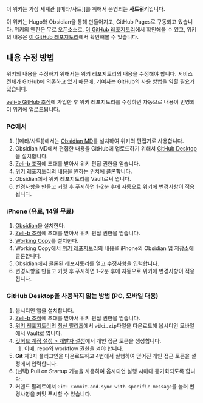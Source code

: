 이 위키는 가상 세계관 [[메타/사트]]를 위해서 운영되는 **사트위키**입니다.

이 위키는 Hugo와 Obsidian을 통해 만들어지고, GitHub Pages로 구동되고 있습니다. 위키의 엔진은 무료 오픈소스로, [이 GitHub 레포지토리](https://github.com/zeli-b/zeli-b.github.io)에서 확인해볼 수 있고, 위키의 내용은 [이 GitHub 레포지토리](https://github.com/zeli-b/wiki)에서 확인해볼 수 있습니다.

## 내용 수정 방법
위키의 내용을 수정하기 위해서는 위키 레포지토리의 내용을 수정해야 합니다. 서비스 전체가 GitHub에 의존하고 있기 때문에, 기여자는 GitHub의 사용 방법을 익힐 필요가 있습니다.

[zeli-b GitHub 조직](https://github.com/zeli-b)에 가입한 후 위키 레포지토리를 수정하면 자동으로 내용이 반영되어 위키에 업로드됩니다.

### PC에서
1. [[메타/사트]]에서는 [Obsidian MD](https://obsidian.md/)를 설치하여 위키의 편집기로 사용합니다.
2. Obsidian MD에서 편집한 내용을 GitHub에 업로드하기 위해서 [GitHub Desktop](https://desktop.github.com/download/)을 설치합니다.
3. [Zeli-b 조직](https://github.com/zeli-b)에 초대를 받아서 위키 편집 권한을 얻습니다.
4. [위키 레포지토리](https://github.com/zeli-b/wiki)의 내용을 원하는 위치에 클론합니다.
5. Obsidian에서 위키 레포지토리를 Vault로써 엽니다.
6. 변경사항을 만들고 커밋 후 푸시하면 1-2분 후에 자동으로 위키에 변경사항이 적용됩니다.

### iPhone (유료, 14일 무료)
1. [Obsidian](https://apps.apple.com/kr/app/obsidian-connected-notes/id1557175442)을 설치한다.
2. [Zeli-b 조직](https://github.com/zeli-b)에 초대를 받아서 위키 편집 권한을 얻습니다.
3. [Working Copy](https://apps.apple.com/kr/app/working-copy-git-client/id896694807)를 설치한다.
4. Working Copy에서 [위키 레포지토리](https://github.com/zeli-b/wiki)의 내용을 iPhone의 Obsidian 앱 저장소에 클론합니다.
5. Obsidian에서 클론된 레포지토리를 열고 수정사항을 입력합니다.
6. 변경사항을 만들고 커밋 후 푸시하면 1-2분 후에 자동으로 위키에 변경사항이 적용됩니다.

### GitHub Desktop을 사용하지 않는 방법 (PC, 모바일 대응)
1. 옵시디언 앱을 설치합니다.
2. [Zeli-b 조직](https://github.com/zeli-b)에 초대를 받아서 위키 편집 권한을 얻습니다.
3. [위키 레포지토리](https://github.com/zeli-b/wiki)의 [최신 릴리즈](https://github.com/zeli-b/wiki/releases)에서 `wiki.zip`파일을 다운로드해 옵시디언 모바일에서 Vault로 엽니다.
4. [깃허브 계정 설정 > 개발자 설정](https://github.com/settings/tokens)에서 개인 접근 토큰을 생성합니다.
    1. 이때, repo와 workflow 권한을 켜야 합니다.
5. **Git** 제3자 플러그인을 다운로드하고 4번에서 실행하여 얻어진 개인 접근 토큰을 설정에서 입력합니다.
6. (선택) Pull on Startup 기능을 사용하여 옵시디언 실행 시마다 동기화되도록 합니다.
7. 커맨드 팔레트에서 `Git: Commit-and-sync with specific message`를 눌러 변경사항을 커밋 푸시할 수 있습니다.
